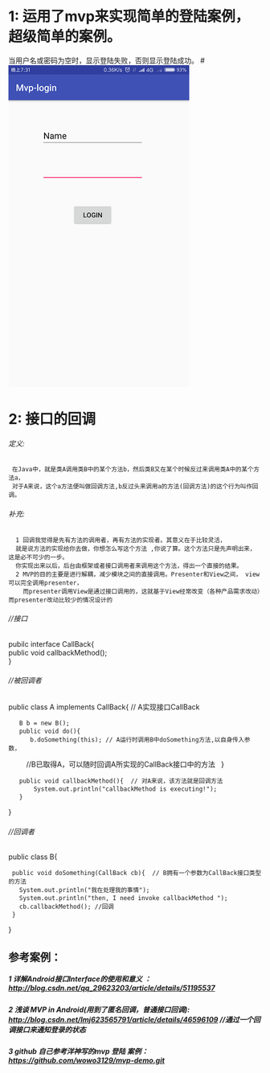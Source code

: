 # 1: 运用了mvp来实现简单的登陆案例，超级简单的案例。

 当用户名或密码为空时，显示登陆失败，否则显示登陆成功。
#![效果图](https://github.com/wowo3129/mvp-demo/blob/master/image/Screenshot.png)
# 2: 接口的回调 
 
###### 定义:
     在Java中，就是类A调用类B中的某个方法b，然后类B又在某个时候反过来调用类A中的某个方法a，
     对于A来说，这个a方法便叫做回调方法,b反过头来调用a的方法(回调方法)的这个行为叫作回调。

###### 补充:
      1 回调我觉得是先有方法的调用者，再有方法的实现者。其意义在于比较灵活，
      就是说方法的实现给你去做，你想怎么写这个方法 ,你说了算。这个方法只是先声明出来，这是必不可少的一步。
      你实现出来以后，后台由框架或者接口调用者来调用这个方法，得出一个直接的结果。
      2 MVP的目的主要是进行解耦，减少模块之间的直接调用。Presenter和View之间， view可以完全调用presenter，
        而presenter调用View是通过接口调用的，这就基于View经常改变（各种产品需求改动）而presenter改动比较少的情况设计的

###### //接口
pubilc interface CallBack{      
    public void callbackMethod();              
} 

###### //被回调者
public class A implements CallBack{  // A实现接口CallBack   
       
       B b = new B();   
       public void do(){   
          b.doSomething(this); // A运行时调用B中doSomething方法,以自身传入参数，
          //B已取得A，可以随时回调A所实现的CallBack接口中的方法   
       }                      

       public void callbackMethod(){  // 对A来说，该方法就是回调方法     
           System.out.println("callbackMethod is executing!");                  
       }              

}  

###### //回调者
public class B{     

     public void doSomething(CallBack cb){  // B拥有一个参数为CallBack接口类型的方法   
       System.out.println("我在处理我的事情");   
       System.out.println("then, I need invoke callbackMethod ");   
       cb.callbackMethod(); //回调  
     }      
  
}


## 参考案例： 
##### 1 详解Android接口Interface的使用和意义 ： http://blog.csdn.net/qq_29623203/article/details/51195537
##### 2 浅谈 MVP in Android(用到了匿名回调，普通接口回调): http://blog.csdn.net/lmj623565791/article/details/46596109 //通过一个回调接口来通知登录的状态
##### 3 github 自己参考洋神写的mvp 登陆 案例：https://github.com/wowo3129/mvp-demo.git
